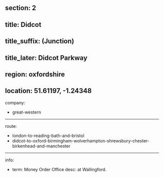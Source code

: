 section: 2
----
title: Didcot
----
title_suffix: (Junction)
----
title_later: Didcot Parkway
----
region: oxfordshire
----
location: 51.61197, -1.24348
----
company:
- great-western
----
route:
- london-to-reading-bath-and-bristol
- didcot-to-oxford-birmingham-wolverhampton-shrewsbury-chester-birkenhead-and-manchester
----
info:
- term: Money Order Office
  desc: at Wallingford.

